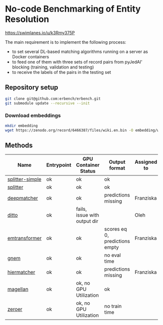 # No-code Benchmarking of Entity Resolution

https://swimlanes.io/u/k3Rmy375P

The main requirement is to implement the following process:

- to set several DL-based matching algorithms running on a server as Docker containers
- to feed one of them with three sets of record pairs from pyJedAI' blocking (training, validation and testing)
- to receive the labels of the pairs in the testing set

## Repository setup

```bash
git clone git@github.com:erbench/erbench.git
git submodule update --recursive --init
```

### Download embeddings

```bash
mkdir embedding
wget https://zenodo.org/record/6466387/files/wiki.en.bin -O embedding/wiki.en.bin
```

## Methods

| Name                                             | Entrypoint | GPU Container Status         | Output format                  | Assigned to | Comment                |
| ------------------------------------------------ | ---------- | ---------------------------- | ------------------------------ | ----------- | ---------------------- |
| [splitter-simple](splitter-simple/README.md)     | ok         | ok                           | ok                             |             |                        |
| [splitter](splitter/README.md)                   | ok         | ok                           | ok                             |             |                        |
| [deepmatcher](methods/deepmatcher/README.md)     | ok         | ok                           | predictions missing            | Franziska   |                        |
| [ditto](methods/ditto/README.md)                 | ok         | fails, issue with output dir |                                | Oleh        |                        |
| [emtransformer](methods/emtransformer/README.md) | ok         | ok                           | scores eq 0, predictions empty | Franziska   |                        |
| [gnem](methods/gnem/README.md)                   | ok         | ok                           | no eval time                   |             |                        |
| [hiermatcher](methods/hiermatcher/README.md)     | ok         | ok                           | predictions missing            | Franziska   |                        |
| [magellan](methods/magellan/README.md)           | ok         | ok, no GPU Utilization       | ok                             |             |                        |
| [zeroer](methods/zeroer/README.md)               | ok         | ok, no GPU Utilization       | no train time                  |             | should we fork zeroer? |
